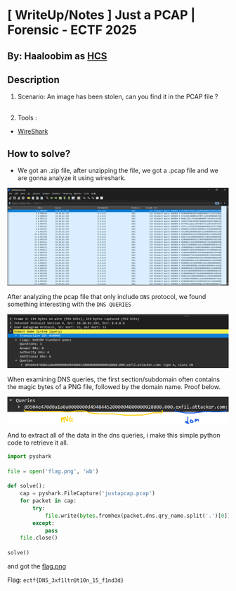# [ WriteUp/Notes ] Just a PCAP | Forensic - ECTF 2025 

## By: Haaloobim as [HCS](https://ctftime.org/team/70159)

## Description 
1. Scenario: 
An image has been stolen, can you find it in the PCAP file ?<br /><br />

2. Tools :
- [WireShark](https://www.wireshark.org/)

## How to solve? 

- We got an .zip file, after unzipping the file, we got a .pcap file and we are gonna analyze it using wireshark.  

![](./src/wire.png) 

After analyzing the pcap file that only include `DNS` protocol, we found something interesting with the `DNS QUERIES`

![](./src/dns.png)

When examining DNS queries, the first section/subdomain often contains the magic bytes of a PNG file, followed by the domain name. Proof below. 

![](./src/detailed.png)

And to extract all of the data in the dns queries, i make this simple python code to retrieve it all. 

```py
import pyshark

file = open('flag.png', 'wb')

def solve():
    cap = pyshark.FileCapture('justapcap.pcap')
    for packet in cap:
        try:
            file.write(bytes.fromhex(packet.dns.qry_name.split('.')[0]))
        except:
            pass
    file.close()
        
solve()
```

and got the [flag.png](./src/flag.png)

Flag: `ectf{DN5_3xf1ltr@t10n_15_f1nd3d}`
